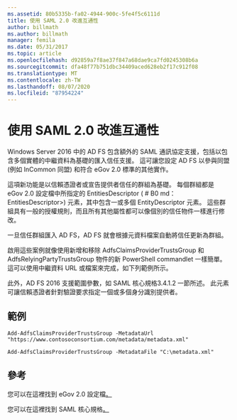 ```yaml
---
ms.assetid: 80b5335b-fa02-4944-900c-5fe4f5c6111d
title: 使用 SAML 2.0 改進互通性
author: billmath
ms.author: billmath
manager: femila
ms.date: 05/31/2017
ms.topic: article
ms.openlocfilehash: d92859a7f8ae37f847a68dae9ca7fd0245308b6a
ms.sourcegitcommit: dfa48f77b751dbc34409aced628eb2f17c912f08
ms.translationtype: MT
ms.contentlocale: zh-TW
ms.lasthandoff: 08/07/2020
ms.locfileid: "87954224"
---
```

# <a name="improved-interoperability-with-saml-20"></a>使用 SAML 2.0 改進互通性




Windows Server 2016 中的 AD FS 包含額外的 SAML 通訊協定支援，包括以包含多個實體的中繼資料為基礎的匯入信任支援。  這可讓您設定 AD FS 以參與同盟 (例如 InCommon 同盟) 和符合 eGov 2.0 標準的其他實作。

這項新功能是以信賴憑證者或宣告提供者信任的群組為基礎。 每個群組都是 eGov 2.0 設定檔中所指定的 EntitiesDescriptor ( # B0 md： EntitiesDescriptor>) 元素，其中包含一或多個 EntityDescriptor 元素。  這些群組具有一般的授權規則，而且所有其他屬性都可以像個別的信任物件一樣進行修改。

一旦信任群組匯入 AD FS，AD FS 就會根據元資料檔案自動將信任更新為群組。

啟用這些案例就像使用新增和移除 AdfsClaimsProviderTrustsGroup 和 AdfsRelyingPartyTrustsGroup 物件的新 PowerShell commandlet 一樣簡單。 這可以使用中繼資料 URL 或檔案來完成，如下列範例所示。

此外，AD FS 2016 支援範圍參數，如 SAML 核心規格3.4.1.2 一節所述。 此元素可讓信賴憑證者針對驗證要求指定一個或多個身分識別提供者。

## <a name="examples"></a>範例

```
Add-AdfsClaimsProviderTrustsGroup -MetadataUrl "https://www.contosoconsortium.com/metadata/metadata.xml"
```



```
Add-AdfsClaimsProviderTrustsGroup -MetadataFile "C:\metadata.xml"
```

## <a name="references"></a>參考

您可以在這裡找到 eGov 2.0 設定檔[。](https://kantarainitiative.org/confluence/download/attachments/60817482/kantara-report-egov-saml2-profile-2.0.pdf?version=1&modificationDate=1345580916000&api=v2)

您可以在這裡找到 SAML 核心規格[。](https://docs.oasis-open.org/security/saml/v2.0/saml-core-2.0-os.pdf)


